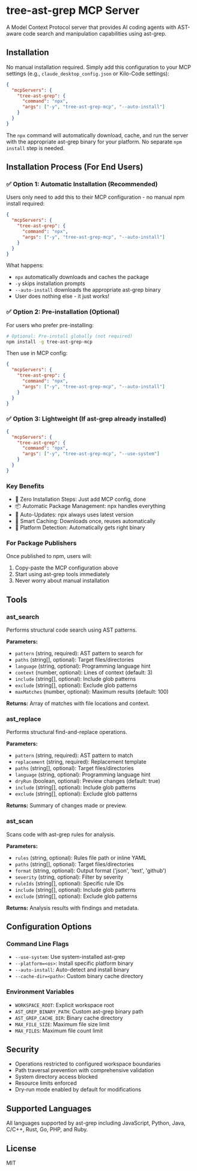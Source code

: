 # tree-ast-grep MCP Server

A Model Context Protocol server that provides AI coding agents with AST-aware code search and manipulation capabilities using ast-grep.

## Installation

No manual installation required. Simply add this configuration to your MCP settings (e.g., `claude_desktop_config.json` or Kilo-Code settings):

```json
{
  "mcpServers": {
    "tree-ast-grep": {
      "command": "npx",
      "args": ["-y", "tree-ast-grep-mcp", "--auto-install"]
    }
  }
}
```

The `npx` command will automatically download, cache, and run the server with the appropriate ast-grep binary for your platform. No separate `npm install` step is needed.

## Installation Process (For End Users)

### ✅ Option 1: Automatic Installation (Recommended)
Users only need to add this to their MCP configuration - no manual npm install required:

```json
{
  "mcpServers": {
    "tree-ast-grep": {
      "command": "npx",
      "args": ["-y", "tree-ast-grep-mcp", "--auto-install"]
    }
  }
}
```

What happens:
- `npx` automatically downloads and caches the package
- `-y` skips installation prompts
- `--auto-install` downloads the appropriate ast-grep binary
- User does nothing else - it just works!

### ✅ Option 2: Pre-installation (Optional)
For users who prefer pre-installing:

```bash
# Optional: Pre-install globally (not required)
npm install -g tree-ast-grep-mcp
```

Then use in MCP config:
```json
{
  "mcpServers": {
    "tree-ast-grep": {
      "command": "npx",
      "args": ["-y", "tree-ast-grep-mcp", "--auto-install"]
    }
  }
}
```

### ✅ Option 3: Lightweight (If ast-grep already installed)
```json
{
  "mcpServers": {
    "tree-ast-grep": {
      "command": "npx",
      "args": ["-y", "tree-ast-grep-mcp", "--use-system"]
    }
  }
}
```

### Key Benefits
- 🚀 Zero Installation Steps: Just add MCP config, done
- 📦 Automatic Package Management: npx handles everything
- 🔄 Auto-Updates: npx always uses latest version
- 💾 Smart Caching: Downloads once, reuses automatically
- 🎯 Platform Detection: Automatically gets right binary

### For Package Publishers
Once published to npm, users will:
1. Copy-paste the MCP configuration above
2. Start using ast-grep tools immediately
3. Never worry about manual installation

## Tools

### ast_search

Performs structural code search using AST patterns.

**Parameters:**
- `pattern` (string, required): AST pattern to search for
- `paths` (string[], optional): Target files/directories
- `language` (string, optional): Programming language hint
- `context` (number, optional): Lines of context (default: 3)
- `include` (string[], optional): Include glob patterns
- `exclude` (string[], optional): Exclude glob patterns
- `maxMatches` (number, optional): Maximum results (default: 100)

**Returns:** Array of matches with file locations and context.

### ast_replace

Performs structural find-and-replace operations.

**Parameters:**
- `pattern` (string, required): AST pattern to match
- `replacement` (string, required): Replacement template
- `paths` (string[], optional): Target files/directories
- `language` (string, optional): Programming language hint
- `dryRun` (boolean, optional): Preview changes (default: true)
- `include` (string[], optional): Include glob patterns
- `exclude` (string[], optional): Exclude glob patterns

**Returns:** Summary of changes made or preview.

### ast_scan

Scans code with ast-grep rules for analysis.

**Parameters:**
- `rules` (string, optional): Rules file path or inline YAML
- `paths` (string[], optional): Target files/directories
- `format` (string, optional): Output format ('json', 'text', 'github')
- `severity` (string, optional): Filter by severity
- `ruleIds` (string[], optional): Specific rule IDs
- `include` (string[], optional): Include glob patterns
- `exclude` (string[], optional): Exclude glob patterns

**Returns:** Analysis results with findings and metadata.

## Configuration Options

### Command Line Flags
- `--use-system`: Use system-installed ast-grep
- `--platform=<os>`: Install specific platform binary
- `--auto-install`: Auto-detect and install binary
- `--cache-dir=<path>`: Custom binary cache directory

### Environment Variables
- `WORKSPACE_ROOT`: Explicit workspace root
- `AST_GREP_BINARY_PATH`: Custom ast-grep binary path
- `AST_GREP_CACHE_DIR`: Binary cache directory
- `MAX_FILE_SIZE`: Maximum file size limit
- `MAX_FILES`: Maximum file count limit

## Security

- Operations restricted to configured workspace boundaries
- Path traversal prevention with comprehensive validation
- System directory access blocked
- Resource limits enforced
- Dry-run mode enabled by default for modifications

## Supported Languages

All languages supported by ast-grep including JavaScript, Python, Java, C/C++, Rust, Go, PHP, and Ruby.

## License

MIT